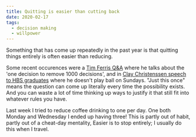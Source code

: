 ```yaml
---
title: Quitting is easier than cutting back
date: 2020-02-17
tags:
  - decision making 
  - willpower
---
```


Something that has come up repeatedly in the past year is that quitting things entirely is often easier than reducing. 

Some recent occurences were a [Tim Ferris Q&A](https://tim.blog/2019/10/10/tim-on-happiness-dating-depressive-episodes/) where he talks about the 'one decision to remove 1000 decisions', and in [Clay Christenssen speech to HBS graduates](https://hbr.org/2010/07/how-will-you-measure-your-life) where he doesn't play ball on Sundays. "Just this once" means the question can come up literally every time the possibility exists. And you can waste a lot of time thinking up ways to justify it that still fit into whatever rules you have. 

Last week I tried to reduce coffee drinking to one per day. One both Monday and Wednesday I ended up having three! This is partly out of habit, partly out of a cheat-day mentality, Easier is to stop entirely; I usually do this when I travel.

